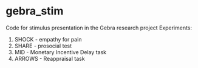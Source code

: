 # gebra_stim
Code for stimulus presentation in the Gebra research project
Experiments:
1. SHOCK - empathy for pain
2. SHARE - prosocial test
3. MID - Monetary Incentive Delay task
4. ARROWS - Reappraisal task
